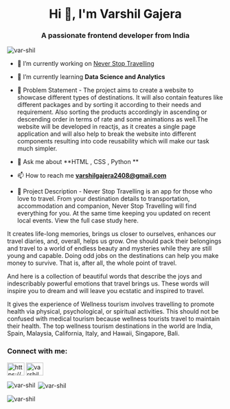 <h1 align="center">Hi 👋, I'm Varshil Gajera</h1>
<h3 align="center">A passionate frontend developer from India</h3>

<p align="left"> <img src="https://komarev.com/ghpvc/?username=var-shil&label=Profile%20views&color=0e75b6&style=flat" alt="var-shil" /> </p>

- 🔭 I’m currently working on [Never Stop Travelling](https://mango-bay-09c641710.1.azurestaticapps.net/)

- 🌱 I’m currently learning **Data Science and Analytics**

- 📝 Problem Statement - The project aims to create a website to showcase different types of destinations. It will also contain features like different packages and by sorting it according to their needs and requirement. Also sorting the products accordingly in ascending or descending order in terms of rate and some animations as well.The website will be developed in reactjs, as it creates a single page application and will also help to break the website into different components resulting into code reusability which will make our task much simpler.

- 💬 Ask me about **HTML , CSS , Python **

- 📫 How to reach me **varshilgajera2408@gmail.com**

- 📄 Project Description - Never Stop Travelling is an app for those who love to travel. From your destination details to transportation, accommodation and companion, Never Stop Travelling will find everything for you. At the same time keeping you updated on recent local events. View the full case study here.

It creates life-long memories, brings us closer to ourselves, enhances our travel diaries, and, overall, helps us grow. One should pack their belongings and travel to a world of endless beauty and mysteries while they are still young and capable. Doing odd jobs on the destinations can help you make money to survive. That is, after all, the whole point of travel. 

And here is a collection of beautiful words that describe the joys and indescribably powerful emotions that travel brings us. These words will inspire you to dream and will leave you ecstatic and inspired to travel. 

It gives the experience of Wellness tourism involves travelling to promote health via physical, psychological, or spiritual activities. This should not be confused with medical tourism because wellness tourists travel to maintain their health. The top wellness tourism destinations in the world are India, Spain, Malaysia, California, Italy, and Hawaii, Singapore, Bali.

<h3 align="left">Connect with me:</h3>
<p align="left">
<a href="https://linkedin.com/in/https://www.linkedin.com/in/varshil-gajera-913a10193/" target="blank"><img align="center" src="https://raw.githubusercontent.com/rahuldkjain/github-profile-readme-generator/master/src/images/icons/Social/linked-in-alt.svg" alt="https://www.linkedin.com/in/varshil-gajera-913a10193/" height="30" width="40" /></a>
<a href="https://instagram.com/varshil_gajera2408" target="blank"><img align="center" src="https://raw.githubusercontent.com/rahuldkjain/github-profile-readme-generator/master/src/images/icons/Social/instagram.svg" alt="varshil_gajera2408" height="30" width="40" /></a>
</p>

<p><img align="left" src="https://github-readme-stats.vercel.app/api/top-langs?username=var-shil&show_icons=true&locale=en&layout=compact" alt="var-shil" /></p>

<p>&nbsp;<img align="center" src="https://github-readme-stats.vercel.app/api?username=var-shil&show_icons=true&locale=en" alt="var-shil" /></p>

<p><img align="center" src="https://github-readme-streak-stats.herokuapp.com/?user=var-shil&" alt="var-shil" /></p>

